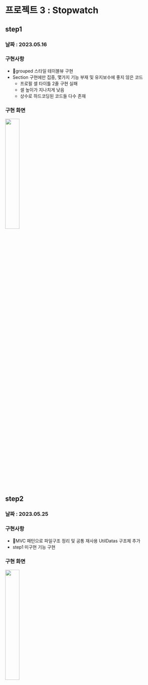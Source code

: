 # 프로젝트 3 : Stopwatch

## step1
### 날짜 : 2023.05.16

### 구현사항
- grouped 스타일 테이블뷰 구현
- Section 구현에만 집중, 몇가지 기능 부재 및 유지보수에 좋지 않은 코드
    - 프로필 셀 타이틀 2줄 구현 실패
    - 셀 높이가 지나치게 낮음
    - 상수로 하드코딩된 코드들 다수 존재
### 구현 화면
<image src = "https://github.com/AKAPUCH/PSWithSwift/assets/116094622/fc7fc94c-da24-47e1-917f-b06854eca5ac" width = 30%></image>

## step2
### 날짜 : 2023.05.25

### 구현사항
- MVC 패턴으로 파일구조 정리 및 공통 재사용 UtilDatas 구조체 추가
- step1 미구현 기능 구현
### 구현 화면
<image src = "./project3.gif" width = 30%></image>

